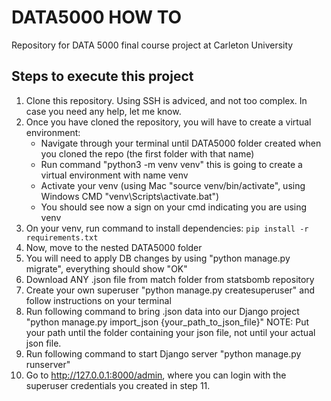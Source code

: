 # DATA5000 HOW TO

Repository for DATA 5000 final course project at Carleton University

## Steps to execute this project

1. Clone this repository. Using SSH is adviced, and not too complex. In case you need any help, let me know.
2. Once you have cloned the repository, you will have to create a virtual environment:
   - Navigate through your terminal until DATA5000 folder created when you cloned the repo (the first folder with that name)
   - Run command "python3 -m venv venv" this is going to create a virtual environment with name venv
   - Activate your venv (using Mac "source venv/bin/activate", using Windows CMD "venv\Scripts\activate.bat")
   - You should see now a sign on your cmd indicating you are using venv
3. On your venv, run command to install dependencies: ```pip install -r requirements.txt```
4. Now, move to the nested DATA5000 folder
5. You will need to apply DB changes by using "python manage.py migrate", everything should show "OK"
10. Download ANY .json file from match folder from statsbomb repository
11. Create your own superuser "python manage.py createsuperuser" and follow instructions on your terminal
12. Run following command to bring .json data into our Django project "python manage.py import_json {your_path_to_json_file}" NOTE: Put your path until the folder containing your json file, not until your actual json file.
13. Run following command to start Django server "python manage.py runserver"
14. Go to http://127.0.0.1:8000/admin, where you can login with the superuser credentials you created in step 11.
